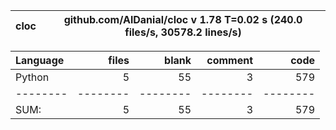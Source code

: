 cloc|github.com/AlDanial/cloc v 1.78  T=0.02 s (240.0 files/s, 30578.2 lines/s)
--- | ---

Language|files|blank|comment|code
:-------|-------:|-------:|-------:|-------:
Python|5|55|3|579
--------|--------|--------|--------|--------
SUM:|5|55|3|579

